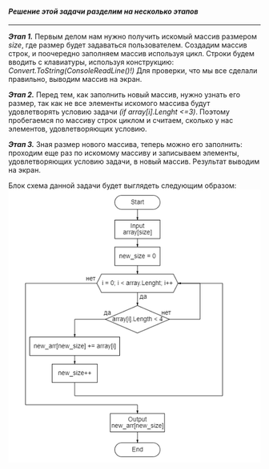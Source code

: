 #### *Решение этой задачи разделим на несколько этапов*
---
***Этап 1.***
Первым делом нам нужно получить искомый массив размером *size*, где размер будет задаваться пользователем. Создадим массив строк, и поочередно заполняем массив используя цикл.
Строки будем вводить с клавиатуры, используя конструкцию: *Convert.ToString(ConsoleReadLine()!)*
Для проверки, что мы все сделали правильно, выводим массив на экран.

***Этап 2.***
Перед тем, как заполнить новый массив, нужно узнать его размер, так как не все элементы искомого массива будут удовлетворять условию задачи *(if array[i].Lenght <=3)*. Поэтому пробегаемся по массиву строк циклом и считаем, сколько у нас элементов, удовлетворяющих условию.

***Этап 3.***
Зная размер нового массива, теперь можно его заполнить: проходим еще раз по искомому массиву и записываем элементы, удовлетворяющих условию задачи, в новый массив. Результат выводим на экран.

Блок схема данной задачи будет выглядеть следующим образом:
![Diagram](block-diagram.png)